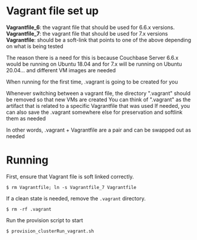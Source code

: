 # Vagrant file set up

**Vagrantfile_6**: the vagrant file that should be used for 6.6.x versions.
**Vagrantfile_7**: the vagrant file that should be used for 7.x versions
**Vagrantfile**: should be a soft-link that points to one of the above depending on what is being tested

The reason there is a need for this is because Couchbase Server 6.6.x would be running on Ubuntu 18.04
and for 7.x will be running on Ubuntu 20.04... and different VM images are needed

When running for the first time, .vagrant is going to be created for you

Whenever switching between a vagrant file, the directory ".vagrant" should be removed so that new VMs are created
You can think of ".vagrant" as the artifact that is related to a specific Vagrantfile that was used
If needed, you can also save the .vagrant somewhere else for preservation and softlink them as needed

In other words, .vagrant + Vagrantfile are a pair and can be swapped out as needed

# Running

First, ensure that Vagrant file is soft linked correctly.

    $ rm Vagrantfile; ln -s Vagrantfile_7 Vagrantfile

If a clean state is needed, remove the `.vagrant` directory.

    $ rm -rf .vagrant

Run the provision script to start

    $ provision_clusterRun_vagrant.sh
